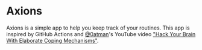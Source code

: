 # Axions
Axions is a simple app to help you keep track of your routines.
This app is inspired by GitHub Actions and [@0atman](https://github.com/0atman/)'s YouTube video ["Hack Your Brain With Elaborate Coping Mechanisms"](https://youtu.be/XUZ9VATeF_4).